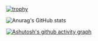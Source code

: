 

[![trophy](https://github-profile-trophy.vercel.app/?username=ryo-ma&theme=onedark)](https://github.com/ryo-ma/github-profile-trophy)




![Anurag's GitHub stats](https://github-readme-stats.vercel.app/api?username=Ramil-Kayumov&show_icons=true&theme=dark)


[![Ashutosh's github activity graph](https://github-readme-activity-graph.vercel.app/graph?username=Ramil-Kayumov&theme=github-compact)](https://github.com/ashutosh00710/github-readme-activity-graph)
